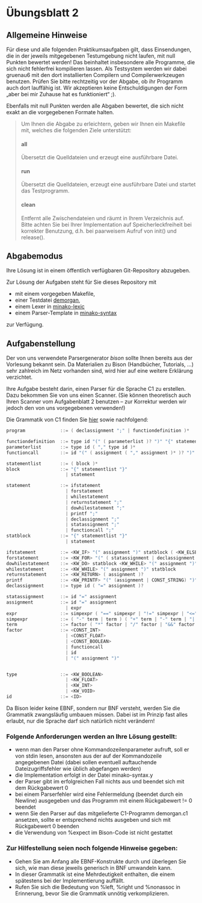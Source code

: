 # Übungsblatt 2
## Allgemeine Hinweise
Für diese und alle folgenden Praktikumsaufgaben gilt, dass Einsendungen, die in der jeweils mitgegebenen Testumgebung nicht laufen, mit null Punkten bewertet werden! Das beinhaltet insbesondere alle Programme, die sich nicht fehlerfrei kompilieren lassen. Als Testsystem werden wir dabei gruenau6 mit den dort installierten Compilern und Compilerwerkzeugen benutzen. Prüfen Sie bitte rechtzeitig vor der Abgabe, ob ihr Programm auch dort lauffähig ist. Wir akzeptieren keine Entschuldigungen der Form „aber bei mir Zuhause hat es funktioniert“ ;).

Ebenfalls mit null Punkten werden alle Abgaben bewertet, die sich nicht exakt an die vorgegebenen Formate halten.

> Um Ihnen die Abgabe zu erleichtern, geben wir Ihnen ein Makefile mit, welches die folgenden Ziele unterstützt:
> #### all
> Übersetzt die Quelldateien und erzeugt eine ausführbare Datei.
> #### run
> Übersetzt die Quelldateien, erzeugt eine ausführbare Datei und startet das Testprogramm.
> #### clean
> Entfernt alle Zwischendateien und räumt in Ihrem Verzeichnis auf.
> Bitte achten Sie bei Ihrer Implementation auf Speicherleckfreiheit bei korrekter Benutzung, d.h. bei paarweisem Aufruf von init() und release().

## Abgabemodus
Ihre Lösung ist in einem öffentlich verfügbaren Git-Repository abzugeben.

Zur Lösung der Aufgaben steht für Sie dieses Repository mit
- mit einem vorgegeben Makefile,
- einer Testdatei [demorgan](parser/demorgan.c1),
- einem Lexer in [minako-lexic](parser/minako-lexic.l)
- einem Parser-Template in [minako-syntax](parser/minako-syntax.y)

zur Verfügung.

## Aufgabenstellung
Der von uns verwendete Parsergenerator *bison* sollte Ihnen bereits aus der Vorlesung bekannt sein. Da Materialien zu Bison (Handbücher, Tutorials, …) sehr zahlreich im Netz vorhanden sind, wird hier auf eine weitere Erklärung verzichtet.

Ihre Aufgabe besteht darin, einen Parser für die Sprache C1 zu erstellen. Dazu bekommen Sie von uns einen Scanner. (Sie können theoretisch auch Ihren Scanner vom Aufgabenblatt 2 benutzen – zur Korrektur werden wir jedoch den von uns vorgegebenen verwenden!)

Die Grammatik von C1 finden Sie [hier](https://amor.cms.hu-berlin.de/~kunert/lehre/material/c1-grammar.php) sowie nachfolgend:

```c
program             ::= ( declassignment ";" | functiondefinition )*

functiondefinition  ::= type id "(" ( parameterlist )? ")" "{" statementlist "}"
parameterlist       ::= type id ( "," type id )*
functioncall        ::= id "(" ( assignment ( "," assignment )* )? ")"

statementlist       ::= ( block )*
block               ::= "{" statementlist "}"
                      | statement

statement           ::= ifstatement
                      | forstatement
                      | whilestatement
                      | returnstatement ";"
                      | dowhilestatement ";"
                      | printf ";"
                      | declassignment ";"
                      | statassignment ";"
                      | functioncall ";"
statblock           ::= "{" statementlist "}"
                      | statement

ifstatement         ::= <KW_IF> "(" assignment ")" statblock ( <KW_ELSE> statblock )?
forstatement        ::= <KW_FOR> "(" ( statassignment | declassignment ) ";" expr ";" statassignment ")" statblock
dowhilestatement    ::= <KW_DO> statblock <KW_WHILE> "(" assignment ")"
whilestatement      ::= <KW_WHILE> "(" assignment ")" statblock
returnstatement     ::= <KW_RETURN> ( assignment )?
printf              ::= <KW_PRINTF> "(" (assignment | CONST_STRING) ")"
declassignment      ::= type id ( "=" assignment )?

statassignment      ::= id "=" assignment
assignment          ::= id "=" assignment
                      | expr
expr                ::= simpexpr ( "==" simpexpr | "!=" simpexpr | "<=" simpexpr | ">=" simpexpr | "<" simpexpr | ">" simpexpr )?
simpexpr            ::= ( "-" term | term ) ( "+" term | "-" term | "||" term )*
term                ::= factor ( "*" factor | "/" factor | "&&" factor )*
factor              ::= <CONST_INT>
                      | <CONST_FLOAT>
                      | <CONST_BOOLEAN>
                      | functioncall
                      | id
                      | "(" assignment ")"


type                ::= <KW_BOOLEAN>
                      | <KW_FLOAT>
                      | <KW_INT>
                      | <KW_VOID>
id                  ::= <ID>
```

Da Bison leider keine EBNF, sondern nur BNF versteht, werden Sie die Grammatik zwangsläufig umbauen müssen. 
Dabei ist im Prinzip fast alles erlaubt, nur die Sprache darf sich natürlich nicht verändern!

### Folgende Anforderungen werden an Ihre Lösung gestellt:

- wenn man den Parser ohne Kommandozeilenparameter aufruft, soll er von stdin lesen, ansonsten aus der auf der Kommandozeile angegebenen Datei (dabei sollen eventuell auftauchende Dateizugriffsfehler wie üblich abgefangen werden)
- die Implementation erfolgt in der Datei minako-syntax.y 
- der Parser gibt im erfolgreichen Fall nichts aus und beendet sich mit dem Rückgabewert 0 
- bei einem Parserfehler wird eine Fehlermeldung (beendet durch ein Newline) ausgegeben und das Programm mit einem Rückgabewert != 0 beendet 
- wenn Sie den Parser auf das mitgelieferte C1-Programm demorgan.c1 ansetzen, sollte er entsprechend nichts ausgeben und sich mit Rückgabewert 0 beenden 
- die Verwendung von %expect im Bison-Code ist nicht gestattet

### Zur Hilfestellung seien noch folgende Hinweise gegeben:
- Gehen Sie am Anfang alle EBNF-Konstrukte durch und überlegen Sie sich, wie man diese jeweils generisch in BNF umwandeln kann. 
- In dieser Grammatik ist eine Mehrdeutigkeit enthalten, die einem spätestens bei der Implementierung auffällt. 
- Rufen Sie sich die Bedeutung von %left, %right und %nonassoc in Erinnerung, bevor Sie die Grammatik unnötig verkomplizieren.